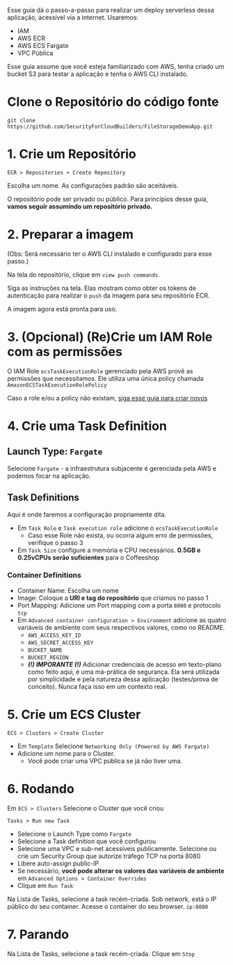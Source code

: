 Esse guia dá o passo-a-passo para realizar um deploy serverless dessa aplicação, acessível via a internet. Usaremos:

- IAM 
- AWS ECR
- AWS ECS Fargate 
- VPC Pública 

Esse guia assume que você esteja familiarizado com AWS, tenha criado um bucket S3 para testar a aplicação e tenha o AWS CLI instalado. 

# Clone o Repositório do código fonte

`git clone https://github.com/SecurityForCloudBuilders/FileStorageDemoApp.git`

# 1. Crie um Repositório
`ECR > Repositories > Create Repository`

Escolha um nome. As configurações padrão são aceitáveis.

O repositório pode ser privado ou público. Para princípios desse guia, **vamos seguir assumindo um repositório privado.** 

# 2. Preparar a imagem
(Obs: Será necessário ter o AWS CLI instalado e configurado para esse passo.)

Na tela do repositório, clique em `view push commands`. 

Siga as instruções na tela. Elas mostram como obter os tokens de autenticação para realizar o `push` da imagem para seu repositório ECR. 

A imagem agora está pronta para uso. 

# 3. (Opcional) (Re)Crie um IAM Role com as permissões

O IAM Role `ecsTaskExecutionRole` gerenciado pela AWS provê as permissões que necessitamos. Ele utiliza uma única policy chamada `AmazonECSTaskExecutionRolePolicy`

Caso a role e/ou a policy não existam, [siga esse guia para criar novos](https://docs.aws.amazon.com/AmazonECS/latest/developerguide/task_execution_IAM_role.html)

# 4. Crie uma Task Definition
## Launch Type: `Fargate`
Selecione `Fargate` - a infraestrutura subjacente é gerenciada pela AWS e podemos focar na aplicação. 

## Task Definitions
Aqui é onde faremos a configuração propriamente dita. 
* Em `Task Role` e `Task execution role` adicione o `ecsTaskExecutionRole`
    * Caso esse Role não exista, ou ocorra algum erro de permissões, verifique o passo 3
* Em `Task Size` configure a memória e CPU necessários. **0.5GB e 0.25vCPUs serão suficientes** para o Coffeeshop

### Container Definitions
* Container Name: Escolha um nome
* Image: Coloque a **URI e tag do repositório** que criamos no passo 1
* Port Mapping: Adicione um Port mapping com a porta `8080` e protocolo `tcp`
* Em `Advanced container configuration > Environment` adicione as quatro variáveis de ambiente com seus respectivos valores, como no README. 
    * `AWS_ACCESS_KEY_ID`
    * `AWS_SECRET_ACCESS_KEY`
    * `BUCKET_NAME`
    * `BUCKET_REGION`
    * **_(!) IMPORANTE (!)_** Adicionar credenciais de acesso em texto-plano como feito aqui, é uma má-prática de segurança. Ela será utilizada por simplicidade e pela natureza dessa aplicação (testes/prova de conceito). Nunca faça isso em um contexto real.


# 5. Crie um ECS Cluster
`ECS > Clusters > Create Cluster`
* Em `Template` Selecione `Networking Only (Powered by AWS Fargate)`
* Adicione um nome para o Cluster.
    * Você pode criar uma VPC pública se já não tiver uma.

# 6. Rodando
Em `ECS > Clusters` Selecione o Cluster que você criou

`Tasks > Run new Task` 
* Selecione o Launch Type como `Fargate`
* Selecione a Task definition que você configurou
* Selecione uma VPC e sub-net acessíveis publicamente. Selecione ou crie um Security Group que autorize tráfego TCP na porta 8080
* Libere auto-assign public-IP
* Se necessário, **você pode alterar os valores das variáveis de ambiente** em `Advanced Options > Container Overrides`
* Clique em `Run Task`

Na Lista de Tasks, selecione a task recém-criada. Sob network, está o IP público do seu container. Acesse o container do seu browser. `ip:8080`  

# 7. Parando
Na Lista de Tasks, selecione a task recém-criada. Clique em `Stop`
